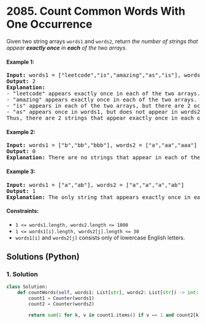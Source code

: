 # 2085. Count Common Words With One Occurrence
Given two string arrays `words1` and `words2`, return *the number of strings that appear **exactly once** in **each** of the two arrays*.

#### Example 1:
<pre>
<strong>Input:</strong> words1 = ["leetcode","is","amazing","as","is"], words2 = ["amazing","leetcode","is"]
<strong>Output:</strong> 2
<strong>Explanation:</strong>
- "leetcode" appears exactly once in each of the two arrays. We count this string.
- "amazing" appears exactly once in each of the two arrays. We count this string.
- "is" appears in each of the two arrays, but there are 2 occurrences of it in words1. We do not count this string.
- "as" appears once in words1, but does not appear in words2. We do not count this string.
Thus, there are 2 strings that appear exactly once in each of the two arrays.
</pre>

#### Example 2:
<pre>
<strong>Input:</strong> words1 = ["b","bb","bbb"], words2 = ["a","aa","aaa"]
<strong>Output:</strong> 0
<strong>Explanation:</strong> There are no strings that appear in each of the two arrays.
</pre>

#### Example 3:
<pre>
<strong>Input:</strong> words1 = ["a","ab"], words2 = ["a","a","a","ab"]
<strong>Output:</strong> 1
<strong>Explanation:</strong> The only string that appears exactly once in each of the two arrays is "ab".
</pre>

#### Constraints:
* `1 <= words1.length, words2.length <= 1000`
* `1 <= words1[i].length, words2[j].length <= 30`
* `words1[i]` and `words2[j]` consists only of lowercase English letters.

## Solutions (Python)

### 1. Solution
```Python
class Solution:
    def countWords(self, words1: List[str], words2: List[str]) -> int:
        count1 = Counter(words1)
        count2 = Counter(words2)

        return sum(1 for k, v in count1.items() if v == 1 and count2[k] == 1)
```
